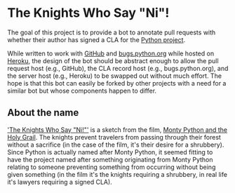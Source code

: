 # The Knights Who Say "Ni"!

The goal of this project is to provide a bot to annotate pull requests with whether their author has signed a CLA for the [Python project](https://github.com/python).

While written to work with [GitHub](https://github.com) and [bugs.python.org](http://bugs.python.org/) while hosted on [Heroku](https://www.heroku.com/), the design of the bot should be abstract enough to allow the pull request host (e.g., GitHub), the CLA record host (e.g., bugs.python.org), and the server host (e.g., Heroku) to be swapped out without much effort. The hope is that this bot can easily be forked by other projects with a need for a similar bot but whose components happen to differ.

## About the name
['The Knights Who Say "Ni!"'](https://www.youtube.com/watch?v=zIV4poUZAQo) is a sketch from the film, [Monty Python and the Holy Grail](https://en.wikipedia.org/wiki/Monty_Python_and_the_Holy_Grail). The knights prevent travelers from passing through their forest without a sacrifice (in the case of the film, it's their desire for a shrubbery). Since Python is actually named after Monty Python, it seemed fitting to have the project named after something originating from Monty Python relating to someone preventing something from occurring without being given something (in the film it's the knights requiring a shrubbery, in real life it's lawyers requiring a signed CLA).
